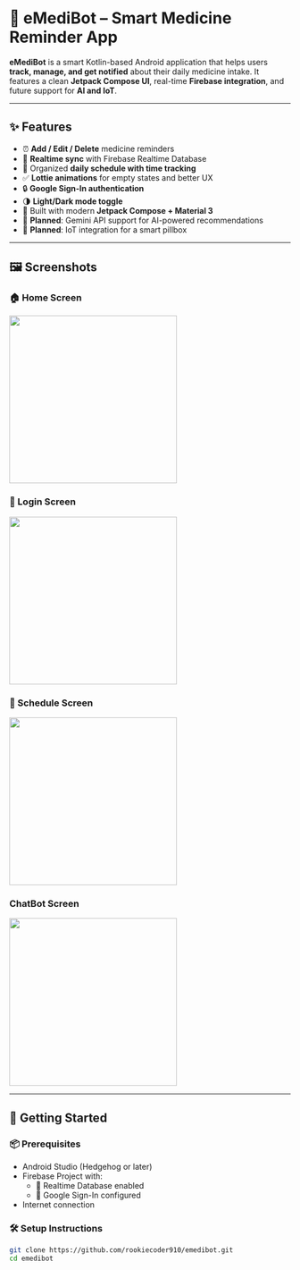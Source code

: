 # 💊 eMediBot – Smart Medicine Reminder App

**eMediBot** is a smart Kotlin-based Android application that helps users **track, manage, and get notified** about their daily medicine intake. It features a clean **Jetpack Compose UI**, real-time **Firebase integration**, and future support for **AI and IoT**.

---

## ✨ Features

- ⏰ **Add / Edit / Delete** medicine reminders
- 🔄 **Realtime sync** with Firebase Realtime Database
- 📅 Organized **daily schedule with time tracking**
- ✅ **Lottie animations** for empty states and better UX
- 🔒 **Google Sign-In authentication**
- 🌗 **Light/Dark mode toggle**
- 📲 Built with modern **Jetpack Compose + Material 3**
- 🧠 **Planned**: Gemini API support for AI-powered recommendations
- 💊 **Planned**: IoT integration for a smart pillbox

---

## 🖼️ Screenshots

### 🏠 Home Screen
<img src="https://github.com/user-attachments/assets/013f57f0-4ee4-4327-bbdd-ba69150e8d9e" width="300" />



### 🔐 Login Screen
<img src="https://github.com/user-attachments/assets/a912da91-3a34-48d4-8674-0530c0a8ec20" width="300" />

### 📅 Schedule Screen
<img src="https://github.com/user-attachments/assets/3a9ed76e-c3bd-4bd3-a344-157cdf651d00" width="300" />


###   ChatBot Screen
<img src="https://github.com/user-attachments/assets/efc59f42-6c6d-4c61-9e7b-29f20c39f3c9" width="300" />

---

## 🚀 Getting Started

### 📦 Prerequisites

- Android Studio (Hedgehog or later)
- Firebase Project with:
  - 🔹 Realtime Database enabled  
  - 🔹 Google Sign-In configured
- Internet connection

### 🛠️ Setup Instructions

```bash
git clone https://github.com/rookiecoder910/emedibot.git
cd emedibot
